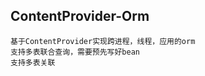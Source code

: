 ContentProvider-Orm
-------------------------
    基于ContentProvider实现跨进程，线程，应用的orm
    支持多表联合查询，需要预先写好bean
	支持多表关联